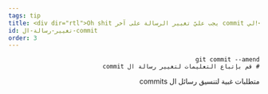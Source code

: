 ```yaml
---
tags: tip
title: <div dir="rtl">Oh shit يجب عليّ تغيير الرسالة على آخر commit لي!</div>
id: تغيير-رسالة-ال-commit
order: 3
---
```


<div dir="rtl">

```git
git commit --amend
# قم بإتباع التعليمات لتغيير رسالة ال commit
```

متطلبات غبية لتنسيق رسائل ال commits
</div>